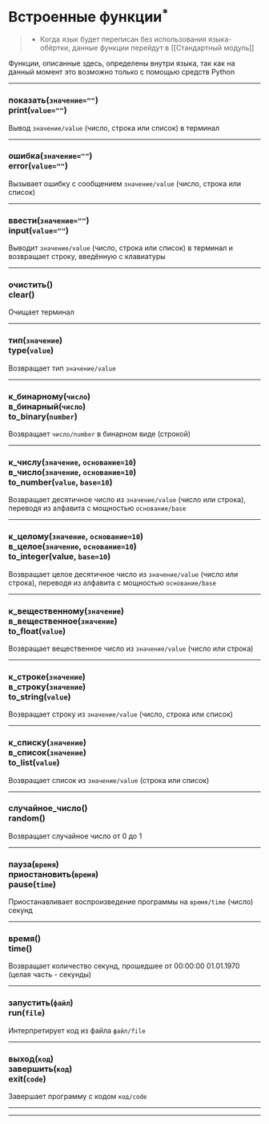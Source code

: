# Встроенные функции$^*$

> * Когда язык будет переписан без использования языка-обёртки, данные функции перейдут в [[Стандартный модуль]]

Функции, описанные здесь, определены внутри языка, так как на данный момент это возможно только с помощью средств Python

---

### показать(`значение=""`) <br /> print(`value=""`)

Вывод `значение/value` (число, строка или список) в терминал

---

### ошибка(`значение=""`) <br /> error(`value=""`)

Вызывает ошибку с сообщением `значение/value` (число, строка или список)

---

### ввести(`значение=""`) <br /> input(`value=""`)

Выводит `значение/value` (число, строка или список) в терминал и возвращает строку, введённую с клавиатуры

---

### очистить() <br /> clear()

Очищает терминал

---

### тип(`значение`) <br /> type(`value`)

Возвращает тип `значение/value`

---

### к_бинарному(`число`) <br /> в_бинарный(`число`) <br /> to_binary(`number`)

Возвращает `число/number` в бинарном виде (строкой)

---

### к_числу(`значение`, `основание=10`) <br /> в_число(`значение`, `основание=10`) <br /> to_number(`value`, `base=10`)

Возвращает десятичное число из `значение/value` (число или строка), переводя из алфавита с мощностью `основание/base`

---

### к_целому(`значение`, `основание=10`) <br /> в_целое(`значение`, `основание=10`) <br /> to_integer(value, `base=10`)

Возвращает целое десятичное число из `значение/value` (число или строка), переводя из алфавита с мощностью `основание/base`

---

### к_вещественному(`значение`) <br /> в_вещественное(`значение`) <br /> to_float(`value`)

Возвращает вещественное число из `значение/value` (число или строка)

---

### к_строке(`значение`) <br /> в_строку(`значение`) <br /> to_string(`value`)

Возвращает строку из `значение/value` (число, строка или список)

---

### к_списку(`значение`) <br /> в_список(`значение`) <br /> to_list(`value`)

Возвращает список из `значение/value` (строка или список)

---

### случайное_число() <br /> random()

Возвращает случайное число от 0 до 1

---

### пауза(`время`) <br /> приостановить(`время`) <br /> pause(`time`)

Приостанавливает воспроизведение программы на `время/time` (число) секунд

---

### время() <br /> time()

Возвращает количество секунд, прошедшее от 00:00:00 01.01.1970 (целая часть - секунды)

---

### запустить(`файл`) <br /> run(`file`)

Интерпретирует код из файла `файл/file`

---

### выход(`код`) <br /> завершить(`код`) <br /> exit(`code`)

Завершает программу с кодом `код/code`

---
---
